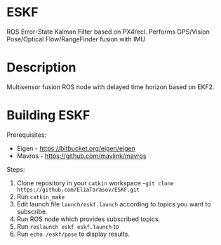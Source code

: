 # ESKF
ROS Error-State Kalman Filter based on PX4/ecl. Performs GPS/Vision Pose/Optical Flow/RangeFinder fusion with IMU

# Description
Multisensor fusion ROS node with delayed time horizon based on EKF2.

# Building ESKF

Prerequisites:
* Eigen - https://bitbucket.org/eigen/eigen
* Mavros - https://github.com/mavlink/mavros

Steps:
1. Clone repository in your `catkin` workspace -`git clone https://github.com/EliaTarasov/ESKF.git`
2. Run `catkin_make`
3. Edit launch file `launch/eskf.launch` according to topics you want to subscribe.
4. Run ROS node which provides subscribed topics.
5. Run `roslaunch eskf eskf.launch` to
6. Run `echo /eskf/pose` to display results.
